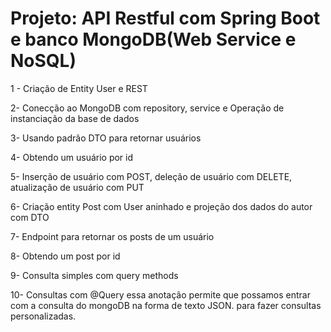 # Projeto: API Restful com Spring Boot e banco MongoDB(Web Service e NoSQL)

1 - Criação de Entity User e REST 

2- Conecção ao MongoDB com repository, service e Operação de instanciação da base de dados

3- Usando padrão DTO para retornar usuários

4- Obtendo um usuário por id

5- Inserção de usuário com POST, deleção de usuário com DELETE, atualização de usuário com PUT

6- Criação entity Post com User aninhado e projeção dos dados do autor com DTO

7- Endpoint para retornar os posts de um usuário

8- Obtendo um post por id

9- Consulta simples com query methods

10- Consultas com @Query essa anotação permite que possamos entrar com a consulta do mongoDB na forma de texto JSON.
para fazer consultas personalizadas.

